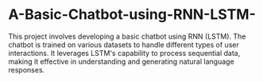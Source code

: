 # A-Basic-Chatbot-using-RNN-LSTM-
This project involves developing a basic chatbot using RNN (LSTM). The chatbot is trained on various datasets to handle different types of user interactions. It leverages LSTM's capability to process sequential data, making it effective in understanding and generating natural language responses.
